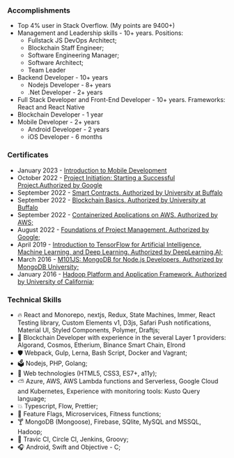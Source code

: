 ### Accomplishments
- Top 4% user in Stack Overflow. (My points are 9400+)
- Management and Leadership skills - 10+ years. Positions:
  - Fullstack JS DevOps Architect;
  - Blockchain Staff Engineer;
  - Software Engineering Manager;
  - Software Architect;
  - Team Leader
- Backend Developer - 10+ years
  - Nodejs Developer - 8+ years
  - .Net Developer - 2+ years
- Full Stack Developer and Front-End Developer - 10+ years. Frameworks: React and React Native
- Blockchain Developer - 1 year
- Mobile Developer - 2+ years
  - Android Developer - 2 years
  - iOS Developer - 6 months

### Certificates
- January 2023 - [Introduction to Mobile Development](https://coursera.org/share/2557b7128d988426768e32870a58a085)
- October 2022 - [Project Initiation: Starting a Successful Project.Authorized by Google](https://coursera.org/share/4bde15f65b72b7ea5624bed1f3ebebd3)
- September 2022 - [Smart Contracts. Authorized by University at Buffalo](https://coursera.org/share/a0776edc92595b61be8f9d49ebe535f0)
- September 2022 - [Blockchain Basics. Authorized by University at Buffalo](https://coursera.org/share/d8f9cf3cdfab46a79590f1c173d8336a)
- September 2022 - [Containerized Applications on AWS. Authorized by AWS;](https://coursera.org/share/fddab19f00937c844b2cdf357102a365)
- August 2022 - [Foundations of Project Management. Authorized by Google;](https://coursera.org/share/523871c5f5c5819beed1a81f64986c6f)
- April 2019 - [Introduction to TensorFlow for Artificial Intelligence, Machine Learning, and Deep Learning. Authorized by DeepLearning.AI;](https://www.coursera.org/account/accomplishments/verify/D4RCDH33T3C3)
- March 2016 - [M101JS: MongoDB for Node.js Developers. Authorized by MongoDB University;](https://university.mongodb.com/course_completion/9ca5d4d6826747d7a7a7875914a1f51e)
- January 2016 - [Hadoop Platform and Application Framework. Authorized by University of California;](https://www.coursera.org/account/accomplishments/verify/LYRPNBF53X55)

### Technical Skills

- 🔥 React and Monorepo, nextjs, Redux, State Machines, Immer, React Testing library, Custom Elements v1, D3js, Safari Push notifications, Material UI, Styled Components, Polymer, Draftjs;
- 🚣 Blockchain Developer with experience in the several Layer 1 providers: Algorand, Cosmos, Etherium, Binance Smart Chain, Elrond
- 🛡 Webpack, Gulp, Lerna, Bash Script, Docker and Vagrant;
- 🗳 Nodejs, PHP, Golang;
- 🚓 Web technologies (HTML5, CSS3, ES7+, a11y);
- ⛅️ Azure, AWS, AWS Lambda functions and Serverless, Google Cloud and Kubernetes, Experience with monitoring tools: Kusto Query language;
- 💥 Typescript, Flow, Prettier;
- 🍇 Feature Flags, Microservices, Fitness functions;
- 🍸 MongoDB (Mongoose), Firebase, SQlite, MySQL and MSSQL, Hadoop;
- 🔋 Travic CI, Circle CI, Jenkins, Groovy;
- 🎧 Android, Swift and Objective - C;